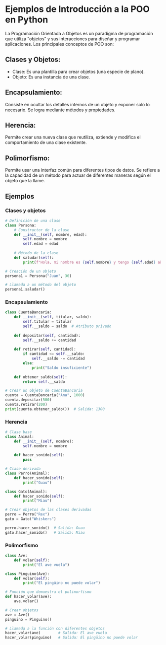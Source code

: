 # Ejemplos de Introducción a la POO en Python

La Programación Orientada a Objetos es un paradigma de programación que utiliza "objetos" y sus interacciones para diseñar y programar aplicaciones. Los principales conceptos de POO son:

## Clases y Objetos:

- Clase: Es una plantilla para crear objetos (una especie de plano).
- Objeto: Es una instancia de una clase.

## Encapsulamiento:

Consiste en ocultar los detalles internos de un objeto y exponer solo lo necesario. Se logra mediante métodos y propiedades.

## Herencia:

Permite crear una nueva clase que reutiliza, extiende y modifica el comportamiento de una clase existente.

## Polimorfismo:

Permite usar una interfaz común para diferentes tipos de datos. Se refiere a la capacidad de un método para actuar de diferentes maneras según el objeto que la llame.

## Ejemplos

### Clases y objetos

```py
# Definición de una clase
class Persona:
    # Constructor de la clase
    def __init__(self, nombre, edad):
        self.nombre = nombre
        self.edad = edad
    
    # Método de la clase
    def saludar(self):
        print(f"Hola, mi nombre es {self.nombre} y tengo {self.edad} años.")

# Creación de un objeto
persona1 = Persona("Juan", 30)

# Llamada a un método del objeto
persona1.saludar()

```

### Encapsulamiento

```py
class CuentaBancaria:
    def __init__(self, titular, saldo):
        self.titular = titular
        self.__saldo = saldo  # Atributo privado
    
    def depositar(self, cantidad):
        self.__saldo += cantidad
    
    def retirar(self, cantidad):
        if cantidad <= self.__saldo:
            self.__saldo -= cantidad
        else:
            print("Saldo insuficiente")
    
    def obtener_saldo(self):
        return self.__saldo

# Crear un objeto de CuentaBancaria
cuenta = CuentaBancaria("Ana", 1000)
cuenta.depositar(500)
cuenta.retirar(200)
print(cuenta.obtener_saldo())  # Salida: 1300

```

### Herencia

```py
# Clase base
class Animal:
    def __init__(self, nombre):
        self.nombre = nombre
    
    def hacer_sonido(self):
        pass

# Clase derivada
class Perro(Animal):
    def hacer_sonido(self):
        print("Guau")

class Gato(Animal):
    def hacer_sonido(self):
        print("Miau")

# Crear objetos de las clases derivadas
perro = Perro("Rex")
gato = Gato("Whiskers")

perro.hacer_sonido()  # Salida: Guau
gato.hacer_sonido()   # Salida: Miau

```

### Polimorfismo

```py
class Ave:
    def volar(self):
        print("El ave vuela")

class Pinguino(Ave):
    def volar(self):
        print("El pingüino no puede volar")

# Función que demuestra el polimorfismo
def hacer_volar(ave):
    ave.volar()

# Crear objetos
ave = Ave()
pinguino = Pinguino()

# Llamada a la función con diferentes objetos
hacer_volar(ave)        # Salida: El ave vuela
hacer_volar(pinguino)   # Salida: El pingüino no puede volar

```

